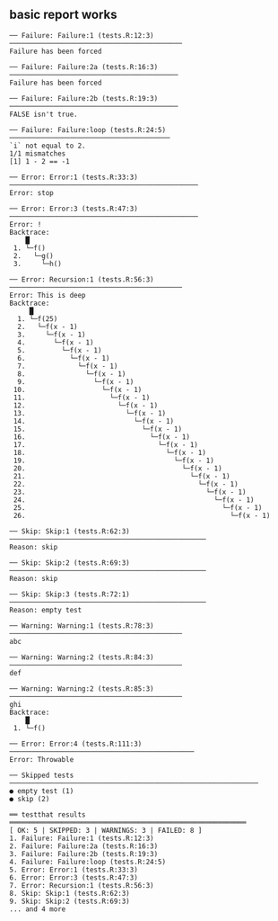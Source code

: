 ## basic report works

    ── Failure: Failure:1 (tests.R:12:3) ───────────────────────────────────────────
    Failure has been forced
    
    ── Failure: Failure:2a (tests.R:16:3) ──────────────────────────────────────────
    Failure has been forced
    
    ── Failure: Failure:2b (tests.R:19:3) ──────────────────────────────────────────
    FALSE isn't true.
    
    ── Failure: Failure:loop (tests.R:24:5) ────────────────────────────────────────
    `i` not equal to 2.
    1/1 mismatches
    [1] 1 - 2 == -1
    
    ── Error: Error:1 (tests.R:33:3) ───────────────────────────────────────────────
    Error: stop
    
    ── Error: Error:3 (tests.R:47:3) ───────────────────────────────────────────────
    Error: !
    Backtrace:
        █
     1. └─f()
     2.   └─g()
     3.     └─h()
    
    ── Error: Recursion:1 (tests.R:56:3) ───────────────────────────────────────────
    Error: This is deep
    Backtrace:
         █
      1. └─f(25)
      2.   └─f(x - 1)
      3.     └─f(x - 1)
      4.       └─f(x - 1)
      5.         └─f(x - 1)
      6.           └─f(x - 1)
      7.             └─f(x - 1)
      8.               └─f(x - 1)
      9.                 └─f(x - 1)
     10.                   └─f(x - 1)
     11.                     └─f(x - 1)
     12.                       └─f(x - 1)
     13.                         └─f(x - 1)
     14.                           └─f(x - 1)
     15.                             └─f(x - 1)
     16.                               └─f(x - 1)
     17.                                 └─f(x - 1)
     18.                                   └─f(x - 1)
     19.                                     └─f(x - 1)
     20.                                       └─f(x - 1)
     21.                                         └─f(x - 1)
     22.                                           └─f(x - 1)
     23.                                             └─f(x - 1)
     24.                                               └─f(x - 1)
     25.                                                 └─f(x - 1)
     26.                                                   └─f(x - 1)
    
    ── Skip: Skip:1 (tests.R:62:3) ─────────────────────────────────────────────────
    Reason: skip
    
    ── Skip: Skip:2 (tests.R:69:3) ─────────────────────────────────────────────────
    Reason: skip
    
    ── Skip: Skip:3 (tests.R:72:1) ─────────────────────────────────────────────────
    Reason: empty test
    
    ── Warning: Warning:1 (tests.R:78:3) ───────────────────────────────────────────
    abc
    
    ── Warning: Warning:2 (tests.R:84:3) ───────────────────────────────────────────
    def
    
    ── Warning: Warning:2 (tests.R:85:3) ───────────────────────────────────────────
    ghi
    Backtrace:
        █
     1. └─f()
    
    ── Error: Error:4 (tests.R:111:3) ──────────────────────────────────────────────
    Error: Throwable
    
    ── Skipped tests  ──────────────────────────────────────────────────────────────
    ● empty test (1)
    ● skip (2)
    
    ══ testthat results  ═══════════════════════════════════════════════════════════
    [ OK: 5 | SKIPPED: 3 | WARNINGS: 3 | FAILED: 8 ]
    1. Failure: Failure:1 (tests.R:12:3)
    2. Failure: Failure:2a (tests.R:16:3)
    3. Failure: Failure:2b (tests.R:19:3)
    4. Failure: Failure:loop (tests.R:24:5)
    5. Error: Error:1 (tests.R:33:3)
    6. Error: Error:3 (tests.R:47:3)
    7. Error: Recursion:1 (tests.R:56:3)
    8. Skip: Skip:1 (tests.R:62:3)
    9. Skip: Skip:2 (tests.R:69:3)
    ... and 4 more
    

